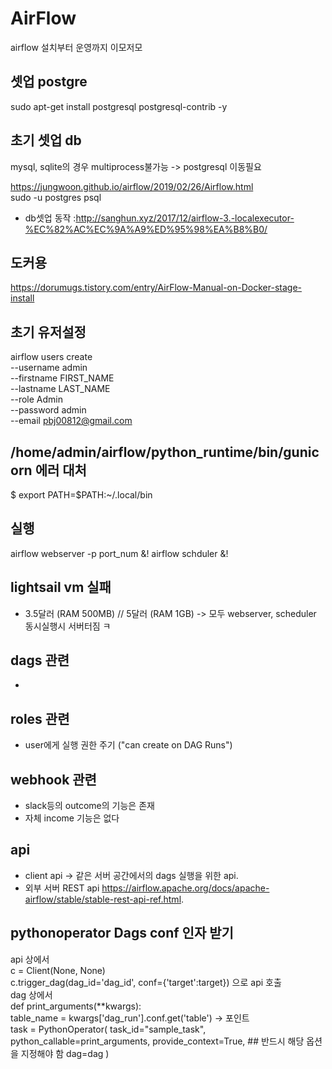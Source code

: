 # AirFlow
airflow 설치부터 운영까지 이모저모


## 셋업 postgre    
sudo apt-get install postgresql postgresql-contrib -y    


## 초기 셋업 db   
mysql, sqlite의 경우 multiprocess불가능 -> postgresql 이동필요     


https://jungwoon.github.io/airflow/2019/02/26/Airflow.html   
sudo -u postgres psql    
- db셋업 동작 :http://sanghun.xyz/2017/12/airflow-3.-localexecutor-%EC%82%AC%EC%9A%A9%ED%95%98%EA%B8%B0/

## 도커용 
https://dorumugs.tistory.com/entry/AirFlow-Manual-on-Docker-stage-install    


## 초기 유저설정

airflow users create \
 --username admin \
 --firstname FIRST_NAME \
 --lastname LAST_NAME \
 --role Admin \
 --password admin \
 --email pbj00812@gmail.com
 
 
## /home/admin/airflow/python_runtime/bin/gunicorn 에러 대처    
 
$ export PATH=$PATH:~/.local/bin   

## 실행 
airflow webserver -p port_num &!
airflow schduler &!

## lightsail vm 실패    
- 3.5달러 (RAM 500MB) // 5달러 (RAM 1GB) -> 모두 webserver, scheduler 동시실행시 서버터짐 ㅋ    

## dags 관련   
- 

## roles 관련   
- user에게 실행 권한 주기 ("can create on DAG Runs")
  
## webhook 관련     
- slack등의 outcome의 기능은 존재     
- 자체 income 기능은 없다     


## api
- client api -> 같은 서버 공간에서의 dags 실행을 위한 api.   
- 외부 서버 REST api https://airflow.apache.org/docs/apache-airflow/stable/stable-rest-api-ref.html.   



## pythonoperator Dags conf 인자 받기
api 상에서    
c = Client(None, None)    
c.trigger_dag(dag_id='dag_id', conf={'target':target}) 으로 api 호출    
dag 상에서  
def print_arguments(**kwargs):   
    table_name = kwargs['dag_run'].conf.get('table')   -> 포인트  
task = PythonOperator(
    task_id="sample_task",
    python_callable=print_arguments,
    provide_context=True,                ## 반드시 해당 옵션을 지정해야 함
    dag=dag
)
